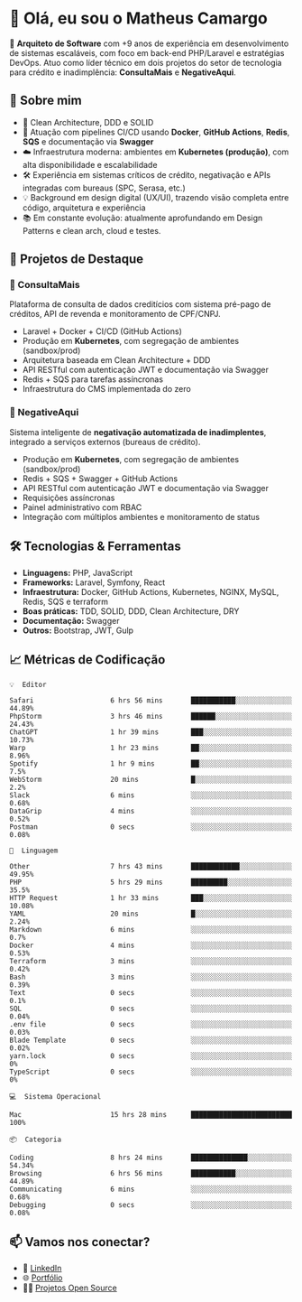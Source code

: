 # 👋 Olá, eu sou o Matheus Camargo

🎯 **Arquiteto de Software** com +9 anos de experiência em desenvolvimento de sistemas escaláveis, com foco em back-end PHP/Laravel e estratégias DevOps. Atuo como líder técnico em dois projetos do setor de tecnologia para crédito e inadimplência: **ConsultaMais** e **NegativeAqui**.

## 🧠 Sobre mim

- 🚀 Clean Architecture, DDD e SOLID
- 🔁 Atuação com pipelines CI/CD usando **Docker**, **GitHub Actions**, **Redis**, **SQS** e documentação via **Swagger**
- ☁️ Infraestrutura moderna: ambientes em **Kubernetes (produção)**, com alta disponibilidade e escalabilidade
- 🛠️ Experiência em sistemas críticos de crédito, negativação e APIs integradas com bureaus (SPC, Serasa, etc.)
- 💡 Background em design digital (UX/UI), trazendo visão completa entre código, arquitetura e experiência
- 📚 Em constante evolução: atualmente aprofundando em Design Patterns e clean arch, cloud e testes.

## 🚧 Projetos de Destaque

### 🔹 ConsultaMais
Plataforma de consulta de dados creditícios com sistema pré-pago de créditos, API de revenda e monitoramento de CPF/CNPJ.

- Laravel + Docker + CI/CD (GitHub Actions)
- Produção em **Kubernetes**, com segregação de ambientes (sandbox/prod)
- Arquitetura baseada em Clean Architecture + DDD
- API RESTful com autenticação JWT e documentação via Swagger
- Redis + SQS para tarefas assíncronas
- Infraestrutura do CMS implementada do zero

### 🔹 NegativeAqui
Sistema inteligente de **negativação automatizada de inadimplentes**, integrado a serviços externos (bureaus de crédito).

- Produção em **Kubernetes**, com segregação de ambientes (sandbox/prod)
- Redis + SQS + Swagger + GitHub Actions
- API RESTful com autenticação JWT e documentação via Swagger
- Requisições assíncronas
- Painel administrativo com RBAC
- Integração com múltiplos ambientes e monitoramento de status

## 🛠️ Tecnologias & Ferramentas

- **Linguagens:** PHP, JavaScript
- **Frameworks:** Laravel, Symfony, React
- **Infraestrutura:** Docker, GitHub Actions, Kubernetes, NGINX, MySQL, Redis, SQS e terraform
- **Boas práticas:** TDD, SOLID, DDD, Clean Architecture, DRY
- **Documentação:** Swagger
- **Outros:** Bootstrap, JWT, Gulp

## 📈 Métricas de Codificação

```text
💡  Editor

Safari                   6 hrs 56 mins       ███████████░░░░░░░░░░░░░░     44.89%
PhpStorm                 3 hrs 46 mins       ██████░░░░░░░░░░░░░░░░░░░     24.43%
ChatGPT                  1 hr 39 mins        ███░░░░░░░░░░░░░░░░░░░░░░     10.73%
Warp                     1 hr 23 mins        ██░░░░░░░░░░░░░░░░░░░░░░░      8.96%
Spotify                  1 hr 9 mins         ██░░░░░░░░░░░░░░░░░░░░░░░       7.5%
WebStorm                 20 mins             █░░░░░░░░░░░░░░░░░░░░░░░░       2.2%
Slack                    6 mins              ░░░░░░░░░░░░░░░░░░░░░░░░░      0.68%
DataGrip                 4 mins              ░░░░░░░░░░░░░░░░░░░░░░░░░      0.52%
Postman                  0 secs              ░░░░░░░░░░░░░░░░░░░░░░░░░      0.08%
```
```text
💬  Linguagem

Other                    7 hrs 43 mins       ████████████░░░░░░░░░░░░░     49.95%
PHP                      5 hrs 29 mins       █████████░░░░░░░░░░░░░░░░      35.5%
HTTP Request             1 hr 33 mins        ███░░░░░░░░░░░░░░░░░░░░░░     10.08%
YAML                     20 mins             █░░░░░░░░░░░░░░░░░░░░░░░░      2.24%
Markdown                 6 mins              ░░░░░░░░░░░░░░░░░░░░░░░░░       0.7%
Docker                   4 mins              ░░░░░░░░░░░░░░░░░░░░░░░░░      0.53%
Terraform                3 mins              ░░░░░░░░░░░░░░░░░░░░░░░░░      0.42%
Bash                     3 mins              ░░░░░░░░░░░░░░░░░░░░░░░░░      0.39%
Text                     0 secs              ░░░░░░░░░░░░░░░░░░░░░░░░░       0.1%
SQL                      0 secs              ░░░░░░░░░░░░░░░░░░░░░░░░░      0.04%
.env file                0 secs              ░░░░░░░░░░░░░░░░░░░░░░░░░      0.03%
Blade Template           0 secs              ░░░░░░░░░░░░░░░░░░░░░░░░░      0.02%
yarn.lock                0 secs              ░░░░░░░░░░░░░░░░░░░░░░░░░         0%
TypeScript               0 secs              ░░░░░░░░░░░░░░░░░░░░░░░░░         0%
```
```text
💻  Sistema Operacional

Mac                      15 hrs 28 mins      █████████████████████████       100%
```
```text
📦  Categoria

Coding                   8 hrs 24 mins       ██████████████░░░░░░░░░░░     54.34%
Browsing                 6 hrs 56 mins       ███████████░░░░░░░░░░░░░░     44.89%
Communicating            6 mins              ░░░░░░░░░░░░░░░░░░░░░░░░░      0.68%
Debugging                0 secs              ░░░░░░░░░░░░░░░░░░░░░░░░░      0.08%
```

## 📫 Vamos nos conectar?

- 💼 [LinkedIn](https://www.linkedin.com/in/matheuscamargoxavier)
- 🌐 [Portfólio](https://matheuscamargo.co)
- 🧑‍💻 [Projetos Open Source](https://github.com/bymatheus)
